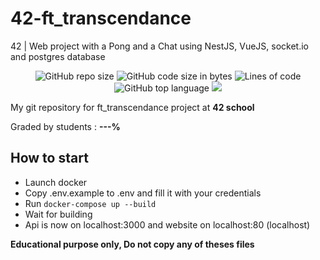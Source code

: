 # 42-ft_transcendance
42 | Web project with a Pong and a Chat using NestJS, VueJS, socket.io and postgres database

<p align="center"> 
<img alt="GitHub repo size" src="https://img.shields.io/github/repo-size/bycop/42-ft_transcendance">
<img alt="GitHub code size in bytes" src="https://img.shields.io/github/languages/code-size/bycop/42-ft_transcendance">
<img alt="Lines of code" src="https://img.shields.io/tokei/lines/github/bycop/42-ft_transcendance">
<img alt="GitHub top language" src="https://img.shields.io/github/languages/top/bycop/42-ft_transcendance">
<img src="https://hits.seeyoufarm.com/api/count/incr/badge.svg?url=https%3A%2F%2Fgithub.com%2Fbycop%2F42-ft_transcendance%2F&count_bg=%233062F3&title_bg=%23555555&icon=&icon_color=%23E7E7E7&title=Views&edge_flat=false"/>
</p>

My git repository for ft_transcendance project at **42 school**

Graded by students : **---%**

## How to start
- Launch docker
- Copy .env.example to .env and fill it with your credentials
- Run `docker-compose up --build`
- Wait for building
- Api is now on localhost:3000 and website on localhost:80 (localhost)

**Educational purpose only, Do not copy any of theses files**
